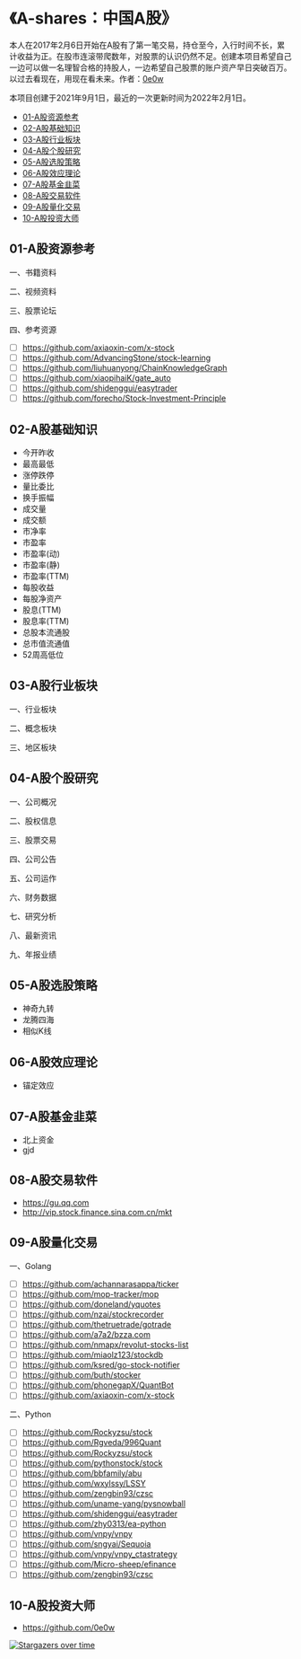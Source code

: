 # 《A-shares：中国A股》

本人在2017年2月6日开始在A股有了第一笔交易，持仓至今，入行时间不长，累计收益为正。在股市连滚带爬数年，对股票的认识仍然不足。创建本项目希望自己一边可以做一名理智合格的持股人，一边希望自己股票的账户资产早日突破百万。以过去看现在，用现在看未来。作者：[0e0w](https://github.com/0e0w)

本项目创建于2021年9月1日，最近的一次更新时间为2022年2月1日。

- [01-A股资源参考](https://github.com/A-shares/A-shares#01-a%E8%82%A1%E8%B5%84%E6%BA%90%E5%8F%82%E8%80%83)
- [02-A股基础知识](https://github.com/A-shares/A-shares#02-a%E8%82%A1%E5%9F%BA%E7%A1%80%E7%9F%A5%E8%AF%86)
- [03-A股行业板块](https://github.com/A-shares/A-shares#03-a%E8%82%A1%E8%A1%8C%E4%B8%9A%E6%9D%BF%E5%9D%97)
- [04-A股个股研究](https://github.com/A-shares/A-shares#04-a%E8%82%A1%E4%B8%AA%E8%82%A1%E7%A0%94%E7%A9%B6)
- [05-A股选股策略](https://github.com/A-shares/A-shares#05-a%E8%82%A1%E9%80%89%E8%82%A1%E7%AD%96%E7%95%A5)
- [06-A股效应理论](https://github.com/A-shares/A-shares#06-a%E8%82%A1%E6%95%88%E5%BA%94%E7%90%86%E8%AE%BA)
- [07-A股基金韭菜](https://github.com/A-shares/A-shares#07-a%E8%82%A1%E5%9F%BA%E9%87%91%E9%9F%AD%E8%8F%9C)
- [08-A股交易软件](https://github.com/A-shares/A-shares#08-a%E8%82%A1%E4%BA%A4%E6%98%93%E8%BD%AF%E4%BB%B6)
- [09-A股量化交易](https://github.com/A-shares/A-shares#09-a%E8%82%A1%E9%87%8F%E5%8C%96%E4%BA%A4%E6%98%93)
- [10-A股投资大师](https://github.com/A-shares/A-shares#10-a%E8%82%A1%E6%8A%95%E8%B5%84%E5%A4%A7%E5%B8%88)

## 01-A股资源参考

一、书籍资料

二、视频资料

三、股票论坛

四、参考资源
- [ ] https://github.com/axiaoxin-com/x-stock
- [ ] https://github.com/AdvancingStone/stock-learning
- [ ] https://github.com/liuhuanyong/ChainKnowledgeGraph
- [ ] https://github.com/xiaopihaiK/gate_auto
- [ ] https://github.com/shidenggui/easytrader
- [ ] https://github.com/forecho/Stock-Investment-Principle

## 02-A股基础知识

- 今开昨收
- 最高最低
- 涨停跌停
- 量比委比
- 换手振幅
- 成交量
- 成交额
- 市净率
- 市盈率
- 市盈率(动)
- 市盈率(静)
- 市盈率(TTM)
- 每股收益
- 每股净资产
- 股息(TTM)
- 股息率(TTM)
- 总股本流通股
- 总市值流通值
- 52周高低位

## 03-A股行业板块

一、行业板块

二、概念板块

三、地区板块

## 04-A股个股研究

一、公司概况

二、股权信息

三、股票交易

四、公司公告

五、公司运作

六、财务数据

七、研究分析

八、最新资讯

九、年报业绩

## 05-A股选股策略

- 神奇九转
- 龙腾四海
- 相似K线

## 06-A股效应理论

- 锚定效应

## 07-A股基金韭菜

- 北上资金
- gjd

## 08-A股交易软件

- https://gu.qq.com
- http://vip.stock.finance.sina.com.cn/mkt

## 09-A股量化交易

一、Golang
- [ ] https://github.com/achannarasappa/ticker
- [ ] https://github.com/mop-tracker/mop
- [ ] https://github.com/doneland/yquotes
- [ ] https://github.com/nzai/stockrecorder
- [ ] https://github.com/thetruetrade/gotrade
- [ ] https://github.com/a7a2/bzza.com
- [ ] https://github.com/nmapx/revolut-stocks-list
- [ ] https://github.com/miaolz123/stockdb
- [ ] https://github.com/ksred/go-stock-notifier
- [ ] https://github.com/buth/stocker
- [ ] https://github.com/phonegapX/QuantBot
- [ ] https://github.com/axiaoxin-com/x-stock

二、Python
- [ ] https://github.com/Rockyzsu/stock
- [ ] https://github.com/Rgveda/996Quant
- [ ] https://github.com/Rockyzsu/stock
- [ ] https://github.com/pythonstock/stock
- [ ] https://github.com/bbfamily/abu
- [ ] https://github.com/wxylssy/LSSY
- [ ] https://github.com/zengbin93/czsc
- [ ] https://github.com/uname-yang/pysnowball
- [ ] https://github.com/shidenggui/easytrader
- [ ] https://github.com/zhy0313/ea-python
- [ ] https://github.com/vnpy/vnpy
- [ ] https://github.com/sngyai/Sequoia
- [ ] https://github.com/vnpy/vnpy_ctastrategy
- [ ] https://github.com/Micro-sheep/efinance
- [ ] https://github.com/zengbin93/czsc

## 10-A股投资大师

- https://github.com/0e0w

[![Stargazers over time](https://starchart.cc//a-shares/a-shares.svg)](https://starchart.cc/a-shares/a-shares)